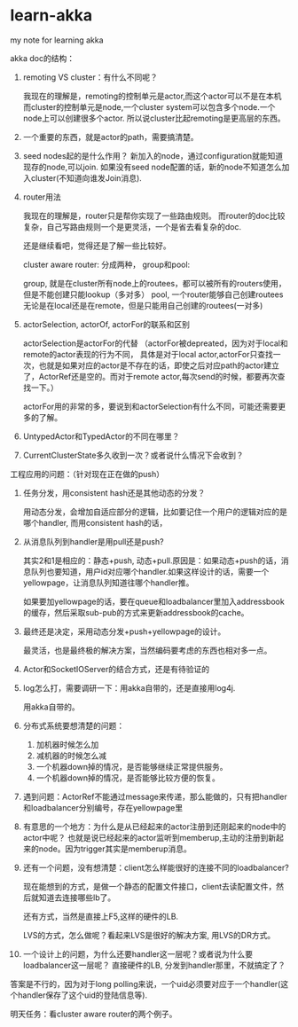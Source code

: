 learn-akka
==========

my note for learning akka

akka doc的结构：

1. remoting VS cluster：有什么不同呢？

   我现在的理解是，remoting的控制单元是actor,而这个actor可以不是在本机
   而cluster的控制单元是node,一个cluster system可以包含多个node.一个node上可以创建很多个actor.
   所以说cluster比起remoting是更高层的东西。
   
2. 一个重要的东西，就是actor的path，需要搞清楚。
    
   
3. seed nodes起的是什么作用？
   新加入的node，通过configuration就能知道现存的node,可以join.
   如果没有seed node配置的话，新的node不知道怎么加入cluster(不知道向谁发Join消息).

4. router用法
   
   我现在的理解是，router只是帮你实现了一些路由规则。
   而router的doc比较复杂，自己写路由规则一个是更灵活，一个是省去看复杂的doc.

   还是继续看吧，觉得还是了解一些比较好。
   
   cluster aware router: 分成两种， group和pool:
   
   group, 就是在cluster所有node上的routees，都可以被所有的routers使用，但是不能创建只能lookup（多对多）
   pool, 一个router能够自己创建routees无论是在local还是在remote，但是只能用自己创建的routees(一对多)

5. actorSelection, actorOf, actorFor的联系和区别

   actorSelection是actorFor的代替
   （actorFor被depreated，因为对于local和remote的actor表现的行为不同，
   具体是对于local actor,actorFor只查找一次，也就是如果对应的actor是不存在的话，即使之后对应path的actor建立了，ActorRef还是空的。而对于remote actor,每次send的时候，都要再次查找一下。）

   actorFor用的非常的多，要说到和actorSelection有什么不同，可能还需要更多的了解。   

6. UntypedActor和TypedActor的不同在哪里？

7. CurrentClusterState多久收到一次？或者说什么情况下会收到？

   

工程应用的问题：（针对现在正在做的push）

1. 任务分发，用consistent hash还是其他动态的分发？

   用动态分发，会增加自适应部分的逻辑，比如要记住一个用户的逻辑对应的是哪个handler, 而用consistent hash的话，
   
2. 从消息队列到handler是用pull还是push?

   其实2和1是相应的：静态+push, 动态+pull.原因是：如果动态+push的话，消息队列也要知道，用户id对应哪个handler.如果这样设计的话，需要一个yellowpage，让消息队列知道往哪个handler推。
   
   如果要加yellowpage的话，要在queue和loadbalancer里加入addressbook的缓存，然后采取sub-pub的方式来更新addressbook的cache。

3. 最终还是决定，采用动态分发+push+yellowpage的设计。
    
   最灵活，也是最终极的解决方案，当然编码要考虑的东西也相对多一点。
   

4. Actor和SocketIOServer的结合方式，还是有待验证的

5. log怎么打，需要调研一下：用akka自带的，还是直接用log4j.

   用akka自带的。

6. 分布式系统要想清楚的问题：
   1. 加机器时候怎么加
   2. 减机器的时候怎么减
   3. 一个机器down掉的情况，是否能够继续正常提供服务。
   4. 一个机器down掉的情况，是否能够比较方便的恢复。

7. 遇到问题：ActorRef不能通过message来传递，那么能做的，只有把handler和loadbalancer分别编号，存在yellowpage里

8. 有意思的一个地方：为什么是从已经起来的actor注册到还刚起来的node中的actor中呢？
   也就是说已经起来的actor监听到memberup,主动的注册到新起来的node。因为trigger其实是memberup消息。

9. 还有一个问题，没有想清楚：client怎么样能很好的连接不同的loadbalancer?

   现在能想到的方式，是做一个静态的配置文件接口，client去读配置文件，然后就知道去连接哪些lb了。
   
   还有方式，当然是直接上F5,这样的硬件的LB.

   LVS的方式，怎么做呢？看起来LVS是很好的解决方案, 用LVS的DR方式。
   
10. 一个设计上的问题，为什么还要handler这一层呢？或者说为什么要loadbalancer这一层呢？
    直接硬件的LB, 分发到handler那里，不就搞定了？

   答案是不行的，因为对于long polling来说，一个uid必须要对应于一个handler(这个handler保存了这个uid的登陆信息等).


明天任务：看cluster aware router的两个例子。
   
